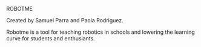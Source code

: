 ROBOTME

Created by Samuel Parra and Paola Rodriguez.

Robotme is a tool for teaching robotics in schools and lowering the learning curve for students and enthusiants.

